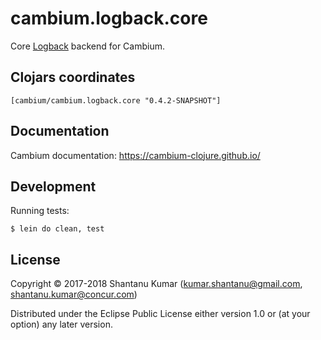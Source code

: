# cambium.logback.core

Core [Logback](https://logback.qos.ch/) backend for Cambium.


## Clojars coordinates

`[cambium/cambium.logback.core "0.4.2-SNAPSHOT"]`


## Documentation

Cambium documentation: https://cambium-clojure.github.io/


## Development

Running tests:
```shell
$ lein do clean, test
```


## License

Copyright © 2017-2018 Shantanu Kumar (kumar.shantanu@gmail.com, shantanu.kumar@concur.com)

Distributed under the Eclipse Public License either version 1.0 or (at
your option) any later version.
